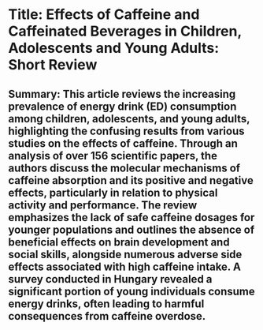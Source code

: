 # Title: Effects of Caffeine and Caffeinated Beverages in Children, Adolescents and Young Adults: Short Review

## Summary: This article reviews the increasing prevalence of energy drink (ED) consumption among children, adolescents, and young adults, highlighting the confusing results from various studies on the effects of caffeine. Through an analysis of over 156 scientific papers, the authors discuss the molecular mechanisms of caffeine absorption and its positive and negative effects, particularly in relation to physical activity and performance. The review emphasizes the lack of safe caffeine dosages for younger populations and outlines the absence of beneficial effects on brain development and social skills, alongside numerous adverse side effects associated with high caffeine intake. A survey conducted in Hungary revealed a significant portion of young individuals consume energy drinks, often leading to harmful consequences from caffeine overdose.